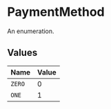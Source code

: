 # PaymentMethod

An enumeration.


## Values

| Name   | Value  |
| ------ | ------ |
| `ZERO` | 0      |
| `ONE`  | 1      |
